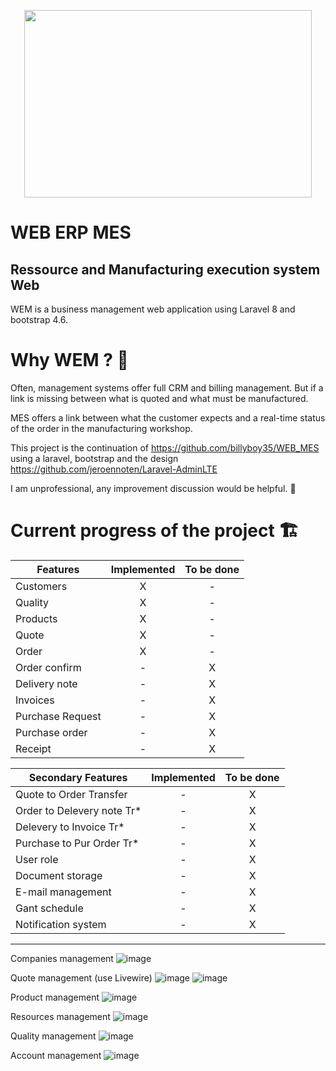 

<p align="center">
  <img width="460" height="300" src="https://user-images.githubusercontent.com/75578469/127404015-3706b77f-dea3-4acb-a722-06f483de95a9.png">
</p>

# WEB ERP MES
##  Ressource and Manufacturing execution system  Web


WEM is a business management web application using Laravel 8 and bootstrap 4.6.

# Why WEM ? :monocle_face:

Often, management systems offer full CRM and billing management. But if a link is missing between what is quoted and what must be manufactured.

MES offers a link between what the customer expects and a real-time status of the order in the manufacturing workshop.

This project is the continuation of https://github.com/billyboy35/WEB_MES using a laravel, bootstrap and the design https://github.com/jeroennoten/Laravel-AdminLTE

I am unprofessional, any improvement discussion would be helpful. :hugs:


# Current progress of the project :building_construction:

| Features         | Implemented | To be done |    
|------------------|:-----------:|:----------:|    
| Customers        |      X      |      -     |     
| Quality          |      X      |      -     |     
| Products         |      X      |      -     |    
| Quote            |      X      |      -     |     
| Order            |      X      |      -     |     
| Order confirm    |      -      |      X     |    
| Delivery note    |      -      |      X     |     
| Invoices         |      -      |      X     |     
| Purchase Request |      -      |      X     |     
| Purchase order   |      -      |      X     |     
| Receipt          |      -      |      X     |     


| Secondary Features         | Implemented | To be done |
|----------------------------|:-----------:|:----------:|
| Quote to Order Transfer    |      -      |      X     |
| Order to Delevery note Tr* |      -      |      X     |
| Delevery  to Invoice Tr*   |      -      |      X     |
| Purchase to Pur Order Tr*  |      -      |      X     |
| User role                  |      -      |      X     |
| Document storage           |      -      |      X     |
| E-mail management          |      -      |      X     |
| Gant schedule              |      -      |      X     |
| Notification system        |      -      |      X     |
   
-----------------
Companies management
![image](https://user-images.githubusercontent.com/75578469/129263637-f5a7d736-dfb1-46a8-939c-53ef4f8fd6db.png)

Quote management (use Livewire)
![image](https://user-images.githubusercontent.com/75578469/133943361-0b84e6d1-205a-4b65-8e1a-7ed7628ce513.png)
![image](https://user-images.githubusercontent.com/75578469/133943379-fc82f781-f806-4e05-82df-22b3091e4de8.png)

Product management
![image](https://user-images.githubusercontent.com/75578469/133003240-b793df70-2088-43ea-9141-bf2b06f0c124.png)

Resources management 
![image](https://user-images.githubusercontent.com/75578469/129263721-012841a5-ff4e-4db1-8310-074ff8df674b.png)

Quality management 
![image](https://user-images.githubusercontent.com/75578469/129486002-763a1560-6a29-40fd-9707-2dbc756fc412.png)

Account management
![image](https://user-images.githubusercontent.com/75578469/129790685-a4322932-641f-448d-a7ac-45115896d085.png)


